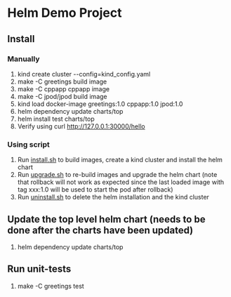 # Helm Demo Project

## Install

### Manually

1. kind create cluster --config=kind_config.yaml
2. make -C greetings build image
3. make -C cppapp cppapp image
3. make -C jpod/jpod build image
4. kind load docker-image greetings:1.0 cppapp:1.0 jpod:1.0
5. helm dependency update charts/top
6. helm install test charts/top
7. Verify using curl http://127.0.0.1:30000/hello

### Using script

1. Run [install.sh](./install.sh) to build images, create a kind cluster and install the helm chart
2. Run [upgrade.sh](./upgrade.sh) to re-build images and upgrade the helm chart (note that rollback will not work as expected since the last loaded image with tag xxx:1.0 will be used to start the pod after rollback)
3. Run [uninstall.sh](./uninstall.sh) to delete the helm installation and the kind cluster

## Update the top level helm chart (needs to be done after the charts have been updated)

1. helm dependency update charts/top

## Run unit-tests

1. make -C greetings test
